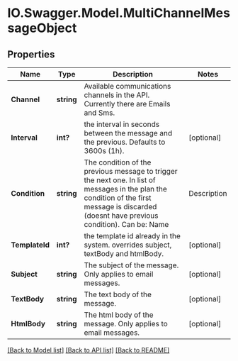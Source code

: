 # IO.Swagger.Model.MultiChannelMessageObject
## Properties

Name | Type | Description | Notes
------------ | ------------- | ------------- | -------------
**Channel** | **string** | Available communications channels in the API. Currently there are Emails and Sms. | 
**Interval** | **int?** | the interval in seconds between the message and the previous. Defaults to 3600s (1h). | [optional] 
**Condition** | **string** | The condition of the previous message to trigger the next one. In list of messages in the plan the condition of the first message is discarded (doesnt have previous condition). Can be:  Name | Description | Channel - -- | - -- | - -- none | no condition of previous message | email, sms not_open | previous message hasnt been opened | email open | previous message has been opened | email click | previous message has a link that has been clicked | email not_click | previous message has a link that has not been clicked | email | [optional] 
**TemplateId** | **int?** | the template id already in the system. overrides subject, textBody and htmlBody. | [optional] 
**Subject** | **string** | The subject of the message. Only applies to email messages. | [optional] 
**TextBody** | **string** | The text body of the message. | [optional] 
**HtmlBody** | **string** | The html body of the message. Only applies to email messages. | [optional] 

[[Back to Model list]](../README.md#documentation-for-models) [[Back to API list]](../README.md#documentation-for-api-endpoints) [[Back to README]](../README.md)

